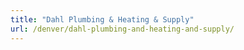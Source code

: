 ```yaml
---
title: "Dahl Plumbing & Heating & Supply"
url: /denver/dahl-plumbing-and-heating-and-supply/
---
```

